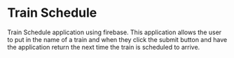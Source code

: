 # Train Schedule
Train Schedule application using firebase. This application allows the user to put in the name of a train and when they click the submit button and have the application return the next time the train is scheduled to arrive.
